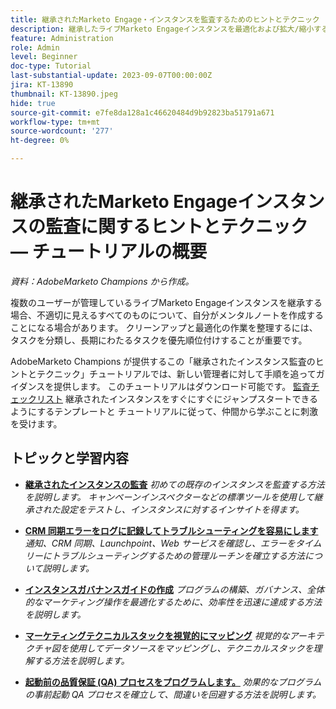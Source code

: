 ```yaml
---
title: 継承されたMarketo Engage・インスタンスを監査するためのヒントとテクニック
description: 継承したライブMarketo Engageインスタンスを最適化および拡大/縮小する方法を説明します。
feature: Administration
role: Admin
level: Beginner
doc-type: Tutorial
last-substantial-update: 2023-09-07T00:00:00Z
jira: KT-13890
thumbnail: KT-13890.jpeg
hide: true
source-git-commit: e7fe8da128a1c46620484d9b92823ba51791a671
workflow-type: tm+mt
source-wordcount: '277'
ht-degree: 0%

---
```



# 継承されたMarketo Engageインスタンスの監査に関するヒントとテクニック — チュートリアルの概要

*資料：AdobeMarketo Champions から作成。*

複数のユーザーが管理しているライブMarketo Engageインスタンスを継承する場合、不適切に見えるすべてのものについて、自分がメンタルノートを作成することになる場合があります。 クリーンアップと最適化の作業を整理するには、タスクを分類し、長期にわたるタスクを優先順位付けすることが重要です。

AdobeMarketo Champions が提供するこの「継承されたインスタンス監査のヒントとテクニック」チュートリアルでは、新しい管理者に対して手順を追ってガイダンスを提供します。 このチュートリアルはダウンロード可能です。 [監査チェックリスト](https://experienceleague.adobe.com/docs/marketo/using/getting-started-with-marketo/inheriting-a-marketo-engage-instance/where-to-start.html) 継承されたインスタンスをすぐにすぐにジャンプスタートできるようにするテンプレートと チュートリアルに従って、仲間から学ぶことに刺激を受けます。 

## トピックと学習内容

* **[継承されたインスタンスの監査](/help/tutorial-inherited-instance/audit-an-inherted-instance.md)**
  *初めての既存のインスタンスを監査する方法を説明します。 キャンペーンインスペクターなどの標準ツールを使用して継承された設定をテストし、インスタンスに対するインサイトを得ます。*

* **[CRM 同期エラーをログに記録してトラブルシューティングを容易にします](/help/tutorial-inherited-instance/log-crm-sync-errors-for-easy-troubleshootig.md)**
  *通知、CRM 同期、Launchpoint、Web サービスを確認し、エラーをタイムリーにトラブルシューティングするための管理ルーチンを確立する方法について説明します。*

* **[インスタンスガバナンスガイドの作成](/help/tutorial-inherited-instance/develop-an-instance-governance-guide.md)**
  *プログラムの構築、ガバナンス、全体的なマーケティング操作を最適化するために、効率性を迅速に達成する方法を説明します。*


* **[マーケティングテクニカルスタックを視覚的にマッピング](/help/tutorial-inherited-instance/create-a-visual-data-flow-diagram.md)**
  *視覚的なアーキテクチャ図を使用してデータソースをマッピングし、テクニカルスタックを理解する方法を説明します。*

* **[起動前の品質保証 (QA) プロセスをプログラムします。](/help/tutorial-inherited-instance/essential-program-pre-launch-qa.md)**
  *効果的なプログラムの事前起動 QA プロセスを確立して、間違いを回避する方法を説明します。*

